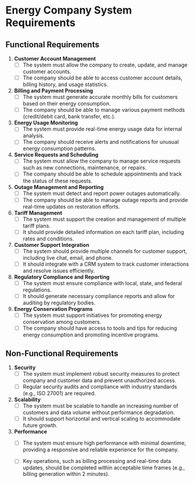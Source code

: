 # Energy Company System Requirements

## Functional Requirements

1. **Customer Account Management**
    - [ ] The system must allow the company to create, update, and manage customer accounts.
    - [ ] The company should be able to access customer account details, billing history, and usage statistics.

2. **Billing and Payment Processing**
    - [ ] The system must generate accurate monthly bills for customers based on their energy consumption.
    - [ ] The company should be able to manage various payment methods (credit/debit card, bank transfer, etc.).

3. **Energy Usage Monitoring**
    - [ ] The system must provide real-time energy usage data for internal analysis.
    - [ ] The company should receive alerts and notifications for unusual energy consumption patterns.

4. **Service Requests and Scheduling**
    - [ ] The system must allow the company to manage service requests such as new connections, maintenance, or repairs.
    - [ ] The company should be able to schedule appointments and track the status of these requests.

5. **Outage Management and Reporting**
    - [ ] The system must detect and report power outages automatically.
    - [ ] The company should be able to manage outage reports and provide real-time updates on restoration efforts.

6. **Tariff Management**
    - [ ] The system must support the creation and management of multiple tariff plans.
    - [ ] It should provide detailed information on each tariff plan, including rates and conditions.

7. **Customer Support Integration**
    - [ ] The system should provide multiple channels for customer support, including live chat, email, and phone.
    - [ ] It should integrate with a CRM system to track customer interactions and resolve issues efficiently.

8. **Regulatory Compliance and Reporting**
    - [ ] The system must ensure compliance with local, state, and federal regulations.
    - [ ] It should generate necessary compliance reports and allow for auditing by regulatory bodies.

9. **Energy Conservation Programs**
    - [ ] The system must support initiatives for promoting energy conservation among customers.
    - [ ] The company should have access to tools and tips for reducing energy consumption and promoting incentive programs.

## Non-Functional Requirements

1. **Security**
    - [ ] The system must implement robust security measures to protect company and customer data and prevent unauthorized access.
    - [ ] Regular security audits and compliance with industry standards (e.g., ISO 27001) are required.

2. **Scalability**
    - [ ] The system must be scalable to handle an increasing number of customers and data volume without performance degradation.
    - [ ] It should support horizontal and vertical scaling to accommodate future growth.

3. **Performance**
    - [ ] The system must ensure high performance with minimal downtime, providing a responsive and reliable experience for the company.
    - [ ] Key operations, such as billing processing and real-time data updates, should be completed within acceptable time frames (e.g., billing generation within 2 minutes).

